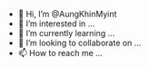 - 👋 Hi, I’m @AungKhinMyint
- 👀 I’m interested in ...
- 🌱 I’m currently learning ...
- 💞️ I’m looking to collaborate on ...
- 📫 How to reach me ...

<!---
AungKhinMyint/AungKhinMyint is a ✨ special ✨ repository because its `README.md` (this file) appears on your GitHub profile.
You can click the Preview link to take a look at your changes.
--->
